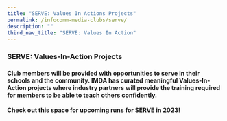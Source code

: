 ```yaml
---
title: "SERVE: Values In Actions Projects"
permalink: /infocomm-media-clubs/serve/
description: ""
third_nav_title: "SERVE: Values In Action"
---
```

### SERVE: Values-In-Action Projects

#### Club members will be provided with opportunities to serve in their schools and the community. IMDA has curated meaningful Values-In-Action projects where industry partners will provide the training required for members to be able to teach others confidently.

**Check out this space for upcoming runs for SERVE in 2023!**